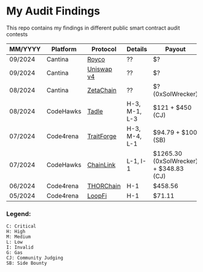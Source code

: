 # My Audit Findings

This repo contains my findings in different public smart contract audit contests

| MM/YYYY | Platform | Protocol | Details | Payout |
| --- | --- | --- | --- | --- |
| 09/2024 | Cantina | [Royco](https://cantina.xyz/competitions/fadb5a8f-e39c-4a6b-89f6-a03858bb8602) | ?? | $? |
| 09/2024 | Cantina | [Uniswap v4](https://cantina.xyz/competitions/e2cf6906-ec8b-4c78-a585-74ac90615659) | ?? | $? |
| 08/2024 | Cantina | [ZetaChain](https://cantina.xyz/competitions/80a33cf0-ad69-4163-a269-d27756aacb5e) | ?? | $? (0xSolWrecker) |
| 08/2024 | CodeHawks | [Tadle](https://codehawks.cyfrin.io/c/2024-08-tadle) | H-3, M-1, L-3 | $121 + $450 (CJ) |
| 07/2024 | Code4rena | [TraitForge](https://code4rena.com/audits/2024-07-traitforge) | H-3, M-4, L-1 | $94.79 + $100 (SB) |
| 07/2024 | CodeHawks | [ChainLink](https://codehawks.cyfrin.io/c/2024-07-CL-CCIP) | L-1, I-1 | $1265.30 (0xSolWrecker) + $348.83 (CJ) |
| 06/2024 | Code4rena | [THORChain](https://code4rena.com/audits/2024-06-thorchain) | H-1 | $458.56 |
| 05/2024 | Code4rena | [LoopFi](https://code4rena.com/audits/2024-05-loopfi) | H-1 | $71.11 |


### Legend:
```
C: Critical
H: High
M: Medium
L: Low
I: Invalid
G: Gas
CJ: Community Judging
SB: Side Bounty
```
